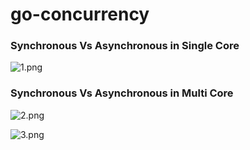 # go-concurrency

### Synchronous Vs Asynchronous in Single Core

![1.png](https://learnwithinnoskrit.s3.amazonaws.com/go-concurrency/1.png)

### Synchronous Vs Asynchronous in Multi Core

![2.png](https://learnwithinnoskrit.s3.amazonaws.com/go-concurrency/2.png)

![3.png](https://learnwithinnoskrit.s3.amazonaws.com/go-concurrency/3.png)